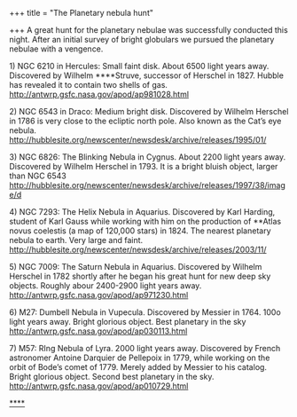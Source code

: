 +++
title = "The Planetary nebula hunt"

+++
A great hunt for the planetary nebulae was successfully conducted this
night. After an initial survey of bright globulars we pursued the
planetary nebulae with a vengence.

1\) NGC 6210 in Hercules: Small faint disk. About 6500 light years away.
Discovered by Wilhelm ****Struve, successor of Herschel in 1827. Hubble
has revealed it to contain two shells of gas.  
<http://antwrp.gsfc.nasa.gov/apod/ap981028.html>

2\) NGC 6543 in Draco: Medium bright disk. Discovered by Wilhelm
Herschel in 1786 is very close to the ecliptic north pole. Also known as
the Cat’s eye nebula.  
<http://hubblesite.org/newscenter/newsdesk/archive/releases/1995/01/>

3\) NGC 6826: The Blinking Nebula in Cygnus. About 2200 light years
away. Discovered by Wilhelm Herschel in 1793. It is a bright bluish
object, larger than NGC 6543  
<http://hubblesite.org/newscenter/newsdesk/archive/releases/1997/38/image/d>

4\) NGC 7293: The Helix Nebula in Aquarius. Discovered by Karl Harding,
student of Karl Gauss while working with him on the production of
**Atlas novus coelestis (a map of 120,000 stars) in 1824. The nearest
planetary nebula to earth. Very large and faint.  
<http://hubblesite.org/newscenter/newsdesk/archive/releases/2003/11/>

5\) NGC 7009: The Saturn Nebula in Aquarius. Discovered by Wilhelm
Herschel in 1782 shortly after he began his great hunt for new deep sky
objects. Roughly abour 2400-2900 light years away.  
<http://antwrp.gsfc.nasa.gov/apod/ap971230.html>

6\) M27: Dumbell Nebula in Vupecula. Discovered by Messier in 1764. 100o
light years away. Bright glorious object. Best planetary in the sky  
<http://antwrp.gsfc.nasa.gov/apod/ap030113.html>

7\) M57: RIng Nebula of Lyra. 2000 light years away. Discovered by
French astronomer Antoine Darquier de Pellepoix in 1779, while working
on the orbit of Bode’s comet of 1779. Merely added by Messier to his
catalog. Bright glorious object. Second best planetary in the sky.  
<http://antwrp.gsfc.nasa.gov/apod/ap010729.html>

[****](http://www.google.com/url?sa=t&ct=res&cd=1&url=http%3A//www.seds.org/messier/xtra/ngc/n7293.html&ei=1zcdQ_a1Dsr0aPeH_cUM)
